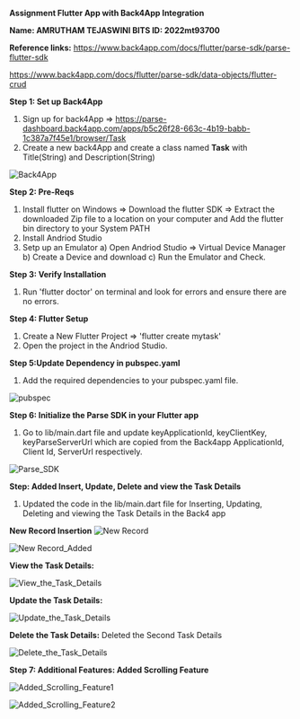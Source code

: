**Assignment Flutter App with Back4App Integration**

**Name: AMRUTHAM TEJASWINI BITS ID: 2022mt93700**

**Reference links:**
https://www.back4app.com/docs/flutter/parse-sdk/parse-flutter-sdk

https://www.back4app.com/docs/flutter/parse-sdk/data-objects/flutter-crud

**Step 1: Set up Back4App**
1. Sign up for back4App => https://parse-dashboard.back4app.com/apps/b5c26f28-663c-4b19-babb-1c387a7f45e1/browser/Task
2. Create a new back4App and create a class named **Task** with Title(String) and Description(String)

![Back4App](https://github.com/Amruthammm/CrossPlatform_Assignment_Task-App/assets/38911925/84b5334d-05e5-4340-9c0f-cf6e774fe1b2)

**Step 2: Pre-Reqs**
1. Install flutter on Windows => Download the flutter SDK => Extract the downloaded Zip file to a location on your computer and Add the flutter bin directory to your System PATH
2. Install Andriod Studio
3. Setp up an Emulator a) Open Andriod Studio => Virtual Device Manager b) Create a Device and download c) Run the Emulator and Check.

**Step 3: Verify Installation**
1. Run 'flutter doctor' on terminal and look for errors and ensure there are no errors. 


**Step 4: Flutter Setup**
1. Create a New Flutter Project => 'flutter create mytask' 
2. Open the project in the Andriod Studio.

**Step 5:Update Dependency in pubspec.yaml**
1. Add the required dependencies to your pubspec.yaml file.

![pubspec](https://github.com/Amruthammm/CrossPlatform_Assignment_Task-App/assets/38911925/75d35c5b-b2f9-4ebd-9b24-7dbc11645e10)


**Step 6: Initialize the Parse SDK in your Flutter app**
1. Go to lib/main.dart file and update keyApplicationId, keyClientKey, keyParseServerUrl which are copied from the Back4app ApplicationId, Client Id, ServerUrl respectively. 

![Parse_SDK](https://github.com/Amruthammm/CrossPlatform_Assignment_Task-App/assets/38911925/d4317477-baf1-476f-9df9-0ecc7eed99e6)


**Step: Added Insert, Update, Delete and view the Task Details**
1. Updated the code in the lib/main.dart file for Inserting, Updating, Deleting and viewing the Task Details in the Back4 app


**New Record Insertion**
![New Record](https://github.com/Amruthammm/CrossPlatform_Assignment_Task-App/assets/38911925/27971d6e-2d3f-4556-9d9d-860c22dd3556)

![New Record_Added](https://github.com/Amruthammm/CrossPlatform_Assignment_Task-App/assets/38911925/0d8c06ed-c809-4e2e-abc2-0b90b3f6aba4)


**View the Task Details:**

![View_the_Task_Details](https://github.com/Amruthammm/CrossPlatform_Assignment_Task-App/assets/38911925/d2ff55e3-e38c-405e-8162-963b8ae1e76f)

**Update the Task Details:**

![Update_the_Task_Details](https://github.com/Amruthammm/CrossPlatform_Assignment_Task-App/assets/38911925/3b5e69bd-97b8-4015-bc80-642d9e3d603c)


**Delete the Task Details:**
Deleted the Second Task Details

![Delete_the_Task_Details](https://github.com/Amruthammm/CrossPlatform_Assignment_Task-App/assets/38911925/26689eeb-6c5b-4f39-a799-87afe1a20fb7)


**Step 7: Additional Features: Added Scrolling Feature**

![Added_Scrolling_Feature1](https://github.com/Amruthammm/CrossPlatform_Assignment_Task-App/assets/38911925/aad40da7-a55d-4372-9d1d-d9384ec67b12)

![Added_Scrolling_Feature2](https://github.com/Amruthammm/CrossPlatform_Assignment_Task-App/assets/38911925/5efa2aa1-6693-4eb3-bb0d-7210630cec11)



